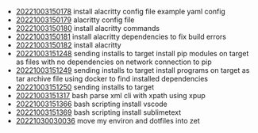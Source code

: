 - [20221003150178](/zet/20221003150178/README.md) install alacritty  config file example yaml config
- [20221003150179](/zet/20221003150179/README.md) alacritty config file
- [20221003150180](/zet/20221003150180/README.md) install alacritty commands
- [20221003150181](/zet/20221003150181/README.md) install alacritty dependencies to fix build errors
- [20221003150182](/zet/20221003150182/README.md) install alacritty 
- [20221003151248](/zet/20221003151248/README.md) sending installs to target install pip modules on target as files with no dependencies on network connection to pip
- [20221003151249](/zet/20221003151249/README.md) sending installs to target install programs on target as tar archive file using docker to find installed dependencies
- [20221003151250](/zet/20221003151250/README.md) sending installs to target
- [20221003151317](/zet/20221003151317/README.md) bash parse xml cli with xpath using xpup
- [20221003151366](/zet/20221003151366/README.md) bash scripting install vscode
- [20221003151369](/zet/20221003151369/README.md) bash scripting install sublimetext
- [20221030030036](/zet/20221030030036/README.md) move my environ and dotfiles into zet
